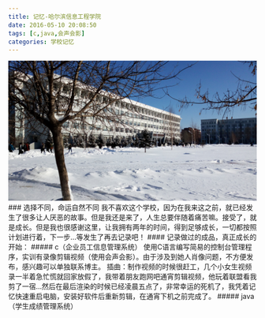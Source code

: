 ```yaml
---
title: 记忆-哈尔滨信息工程学院
date: 2016-05-10 20:08:50
tags: [c,java,会声会影]
categories: 学校记忆
---
```

<img src="https://raw.githubusercontent.com/Sadness96/sadness96.github.io/master/images/blog/memory-University/school.png"/>
<!-- more -->
### 选择不同，命运自然不同
我不喜欢这个学校，因为在我来这之前，就已经发生了很多让人厌恶的故事。但是我还是来了，人生总要伴随着痛苦嘛。接受了，就是成长。但是我也很感谢这里，让我拥有两年的时间，得到足够成长，一切都按照计划进行着，下一步…等发生了再去记录吧！
#### 记录做过的成品，真正成长的开始：
##### c（企业员工信息管理系统）
使用C语言编写简易的控制台管理程序，实训有录像剪辑视频（使用会声会影）。由于涉及到她人肖像问题，不方便发布，感兴趣可以单独联系博主。
插曲：制作视频的时候很赶工，几个小女生视频录一半着急忙慌就回家放假了，我带着朋友跑网吧通宵剪辑视频，他玩着联盟看我剪了一宿…然后在最后渲染的时候已经凌晨五点了，非常幸运的死机了，我凭着记忆快速重启电脑，安装好软件后重新剪辑，在通宵下机之前完成了。
##### java（学生成绩管理系统）
